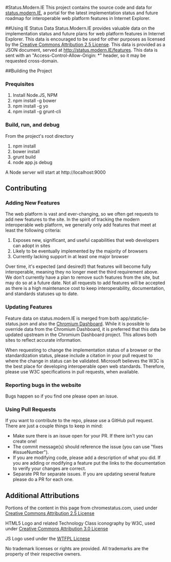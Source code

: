 #Status.Modern.IE
This project contains the source code and data for [status.modern.IE](http://status.modern.IE), a portal for the latest implementation status and future roadmap for interoperable web platform features in Internet Explorer. 

##Using IE Status Data
Status.Modern.IE provides valuable data on the implementation status and future plans for web platform features in Internet Explorer. This data is encouraged to be used for other purposes as licensed by the [Creative Commons Attribution 2.5 License](http://creativecommons.org/licenses/by/2.5/legalcode). This data is provided as a JSON document, served at http://status.modern.IE/features. This data is sent with an "Access-Control-Allow-Origin: *" header, so it may be requested cross-domain.

##Building the Project
### Prequisites
1. Install Node.JS, NPM
2. npm install -g bower
3. npm install -g yo
4. npm install -g grunt-cli

### Build, run, and debug
From the project's root directory

1. npm install
2. bower install
3. grunt build
4. node app.js debug

A Node server will start at http://localhost:9000

## Contributing
### Adding New Features
The web platform is vast and ever-changing, so we often get requests to add new features to the site. In the spirit of tracking the modern interoperable web platform, we generally only add features that meet at least the following criteria:
1.	Exposes new, significant, and useful capabilities that web developers can adopt in sites
2.	Likely to be eventually implemented by the majority of browsers 
3.	Currently lacking support in at least one major browser

Over time, it's expected (and desired!) that features will become fully interoperable, meaning they no longer meet the third requirement above. We don't currently have a plan to remove such features from the site, but may do so at a future date. Not all requests to add features will be accepted as there is a high maintenance cost to keep interoperability, documentation, and standards statuses up to date.  

### Updating Features
Feature data on status.modern.IE is merged from both app/static/ie-status.json and also the [Chromium Dashboard](https://github.com/GoogleChrome/chromium-dashboard). While it is possible to override data from the Chromium Dashboard, it is preferred that this data be updated upstream in the Chromium Dashboard project. This allows both sites to reflect accurate information.

When requesting to change the implementation status of a browser or the standardization status, please include a citation in your pull request to where the change in status can be validated. Microsoft believes the W3C is the best place for developing interoperable open web standards. Therefore, please use W3C specifications in pull requests, when available.

### Reporting bugs in the website 
Bugs happen so if you find one please open an issue. 

### Using Pull Requests
If you want to contribute to the repo, please use a GitHub pull request. There are just a couple things to keep in mind:
- Make sure there is an issue open for your PR. If there isn't you can create one!
- The commit message(s) should reference the issue (you can use "fixes #issueNumber"). 
- If you are modifying code, please add a description of what you did. If you are adding or modifying a feature put the links to the documentation to verify your changes are correct.
- Separate PR for separate issues. If you are updating several feature please do a PR for each one.

## Additional Attributions
Portions of the content in this page from chromestatus.com, used under [Creative Commons Attribution 2.5 License](http://creativecommons.org/licenses/by/2.5/legalcode)

HTML5 Logo and related Technology Class iconography by W3C, used under [Creative Commons Attribution 3.0 License](http://creativecommons.org/licenses/by/3.0/legalcode)

JS Logo used under the [WTFPL Licnese](https://github.com/voodootikigod/logo.js/blob/master/LICENSE)

No trademark licenses or rights are provided. All trademarks are the property of their respective owners.
